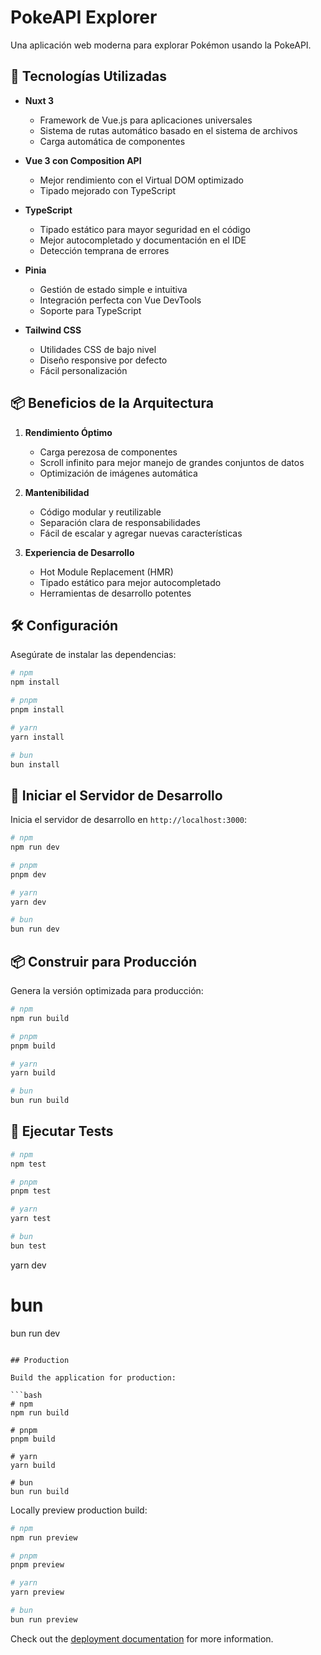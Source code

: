 # PokeAPI Explorer

Una aplicación web moderna para explorar Pokémon usando la PokeAPI.

## 🚀 Tecnologías Utilizadas

- **Nuxt 3**

  - Framework de Vue.js para aplicaciones universales
  - Sistema de rutas automático basado en el sistema de archivos
  - Carga automática de componentes

- **Vue 3 con Composition API**

  - Mejor rendimiento con el Virtual DOM optimizado
  - Tipado mejorado con TypeScript

- **TypeScript**

  - Tipado estático para mayor seguridad en el código
  - Mejor autocompletado y documentación en el IDE
  - Detección temprana de errores

- **Pinia**

  - Gestión de estado simple e intuitiva
  - Integración perfecta con Vue DevTools
  - Soporte para TypeScript

- **Tailwind CSS**
  - Utilidades CSS de bajo nivel
  - Diseño responsive por defecto
  - Fácil personalización

## 📦 Beneficios de la Arquitectura

1. **Rendimiento Óptimo**

   - Carga perezosa de componentes
   - Scroll infinito para mejor manejo de grandes conjuntos de datos
   - Optimización de imágenes automática

2. **Mantenibilidad**

   - Código modular y reutilizable
   - Separación clara de responsabilidades
   - Fácil de escalar y agregar nuevas características

3. **Experiencia de Desarrollo**
   - Hot Module Replacement (HMR)
   - Tipado estático para mejor autocompletado
   - Herramientas de desarrollo potentes

## 🛠️ Configuración

Asegúrate de instalar las dependencias:

```bash
# npm
npm install

# pnpm
pnpm install

# yarn
yarn install

# bun
bun install
```

## 🚀 Iniciar el Servidor de Desarrollo

Inicia el servidor de desarrollo en `http://localhost:3000`:

```bash
# npm
npm run dev

# pnpm
pnpm dev

# yarn
yarn dev

# bun
bun run dev
```

## 📦 Construir para Producción

Genera la versión optimizada para producción:

```bash
# npm
npm run build

# pnpm
pnpm build

# yarn
yarn build

# bun
bun run build
```

## 🧪 Ejecutar Tests

```bash
# npm
npm test

# pnpm
pnpm test

# yarn
yarn test

# bun
bun test
```

yarn dev

# bun

bun run dev

````

## Production

Build the application for production:

```bash
# npm
npm run build

# pnpm
pnpm build

# yarn
yarn build

# bun
bun run build
````

Locally preview production build:

```bash
# npm
npm run preview

# pnpm
pnpm preview

# yarn
yarn preview

# bun
bun run preview
```

Check out the [deployment documentation](https://nuxt.com/docs/getting-started/deployment) for more information.
